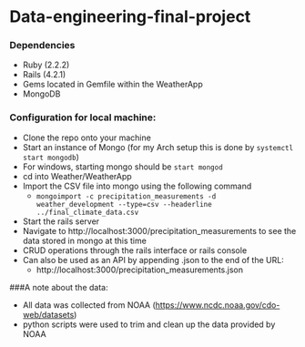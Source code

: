 # Data-engineering-final-project
### Dependencies
 - Ruby (2.2.2)
 - Rails (4.2.1)
 - Gems located in Gemfile within the WeatherApp
 - MongoDB


### Configuration for local machine:
 - Clone the repo onto your machine
 - Start an instance of Mongo (for my Arch setup this is done by ```systemctl start mongodb```)
 - For windows, starting mongo should be ```start mongod```
 - cd into Weather/WeatherApp
 - Import the CSV file into mongo using the following command
   - ```mongoimport -c precipitation_measurements -d weather_development --type=csv --headerline ../final_climate_data.csv```
 - Start the rails server
 - Navigate to http://localhost:3000/precipitation_measurements to see the data stored in mongo at this time
 - CRUD operations through the rails interface or rails console
 - Can also be used as an API by appending .json to the end of the URL:
   - http://localhost:3000/precipitation_measurements.json
 
   
###A note about the data:
- All data was collected from NOAA (https://www.ncdc.noaa.gov/cdo-web/datasets)
- python scripts were used to trim and clean up the data provided by NOAA 
